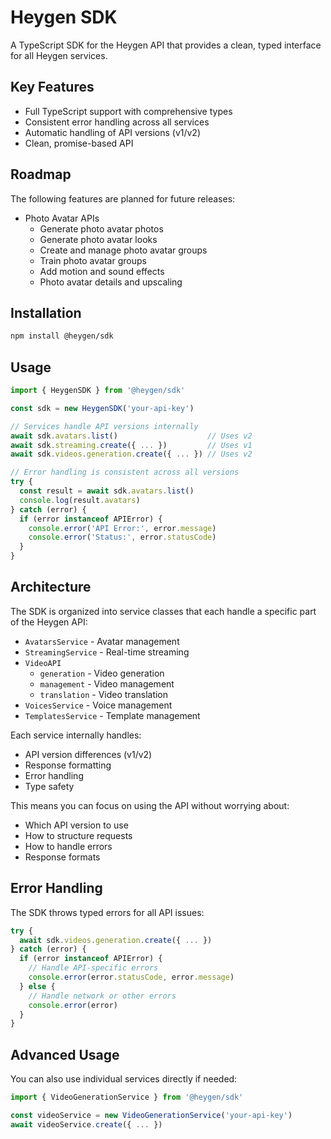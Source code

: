 # Heygen SDK

A TypeScript SDK for the Heygen API that provides a clean, typed interface for all Heygen services.

## Key Features

- Full TypeScript support with comprehensive types
- Consistent error handling across all services
- Automatic handling of API versions (v1/v2)
- Clean, promise-based API

## Roadmap

The following features are planned for future releases:

- Photo Avatar APIs
  - Generate photo avatar photos
  - Generate photo avatar looks
  - Create and manage photo avatar groups
  - Train photo avatar groups
  - Add motion and sound effects
  - Photo avatar details and upscaling

## Installation

```bash
npm install @heygen/sdk
```

## Usage

```typescript
import { HeygenSDK } from '@heygen/sdk'

const sdk = new HeygenSDK('your-api-key')

// Services handle API versions internally
await sdk.avatars.list()                    // Uses v2
await sdk.streaming.create({ ... })         // Uses v1
await sdk.videos.generation.create({ ... }) // Uses v2

// Error handling is consistent across all versions
try {
  const result = await sdk.avatars.list()
  console.log(result.avatars)
} catch (error) {
  if (error instanceof APIError) {
    console.error('API Error:', error.message)
    console.error('Status:', error.statusCode)
  }
}
```

## Architecture

The SDK is organized into service classes that each handle a specific part of the Heygen API:

- `AvatarsService` - Avatar management
- `StreamingService` - Real-time streaming
- `VideoAPI`
  - `generation` - Video generation
  - `management` - Video management
  - `translation` - Video translation
- `VoicesService` - Voice management
- `TemplatesService` - Template management

Each service internally handles:

- API version differences (v1/v2)
- Response formatting
- Error handling
- Type safety

This means you can focus on using the API without worrying about:

- Which API version to use
- How to structure requests
- How to handle errors
- Response formats

## Error Handling

The SDK throws typed errors for all API issues:

```typescript
try {
  await sdk.videos.generation.create({ ... })
} catch (error) {
  if (error instanceof APIError) {
    // Handle API-specific errors
    console.error(error.statusCode, error.message)
  } else {
    // Handle network or other errors
    console.error(error)
  }
}
```

## Advanced Usage

You can also use individual services directly if needed:

```typescript
import { VideoGenerationService } from '@heygen/sdk'

const videoService = new VideoGenerationService('your-api-key')
await videoService.create({ ... })
```
